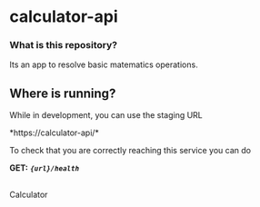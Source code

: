 # calculator-api

### What is this repository? ###
Its an app to resolve basic matematics operations.

## Where is running?
While in development, you can use the staging URL

<span>
*https://calculator-api/*

</span>

To check that you are correctly reaching this service you can do

**GET:**
***``
{url}/health
``***
##


Calculator
